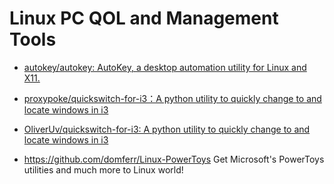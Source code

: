 # Linux PC QOL and Management Tools

- [autokey/autokey: AutoKey, a desktop automation utility for Linux and X11.](https://github.com/autokey/autokey?tab=readme-ov-file#documentation)


- [proxypoke/quickswitch-for-i3：A python utility to quickly change to and locate windows in i3](https://github.com/proxypoke/quickswitch-for-i3)
- [OliverUv/quickswitch-for-i3: A python utility to quickly change to and locate windows in i3](https://github.com/OliverUv/quickswitch-for-i3/)


- https://github.com/domferr/Linux-PowerToys Get Microsoft's PowerToys utilities and much more to Linux world!
